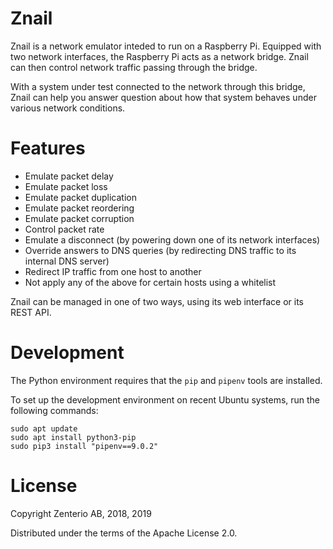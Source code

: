 # Znail

Znail is a network emulator inteded to run on a Raspberry Pi.
Equipped with two network interfaces, the Raspberry Pi acts as a network bridge.
Znail can then control network traffic passing through the bridge.

With a system under test connected to the network through this bridge,
Znail can help you answer question about how that system behaves under various network conditions.

# Features

* Emulate packet delay
* Emulate packet loss
* Emulate packet duplication
* Emulate packet reordering
* Emulate packet corruption
* Control packet rate
* Emulate a disconnect (by powering down one of its network interfaces)
* Override answers to DNS queries (by redirecting DNS traffic to its internal DNS server)
* Redirect IP traffic from one host to another
* Not apply any of the above for certain hosts using a whitelist

Znail can be managed in one of two ways, using its web interface or its REST API.

# Development

The Python environment requires that the `pip` and `pipenv` tools are installed.

To set up the development environment on recent Ubuntu systems, run the following commands:

    sudo apt update
    sudo apt install python3-pip
    sudo pip3 install "pipenv==9.0.2"

# License

Copyright Zenterio AB, 2018, 2019

Distributed under the terms of the Apache License 2.0.